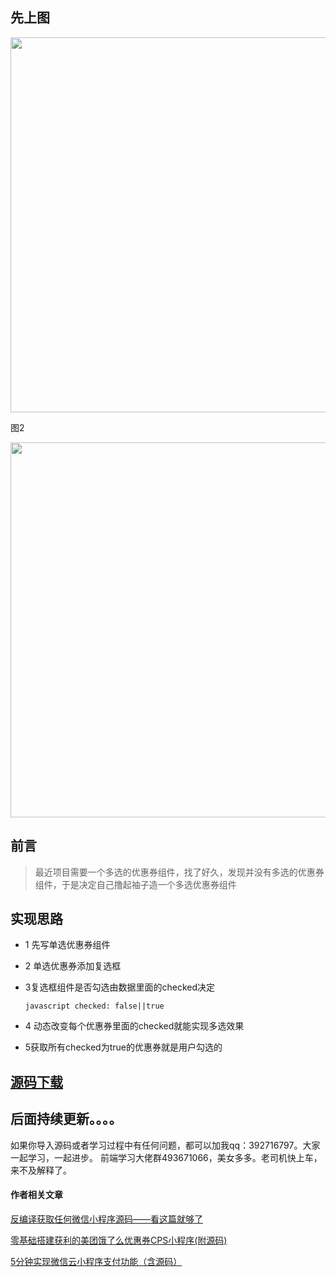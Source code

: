 
## 先上图

 <img src="https://img-blog.csdnimg.cn/20210428151758855.jpg"   width="600px" height:=100px; />



图2

 <img src="https://img-blog.csdnimg.cn/20210428151809320.jpg"   width="600px" height:=100px; />

## 前言
> 最近项目需要一个多选的优惠券组件，找了好久，发现并没有多选的优惠券组件，于是决定自己撸起袖子造一个多选优惠券组件

## 实现思路

 - 1 先写单选优惠券组件
   
  - 2 单选优惠券添加复选框
   
  -  3复选框组件是否勾选由数据里面的checked决定
   
     
      ```javascript checked: false||true ```
      
 -   4 动态改变每个优惠券里面的checked就能实现多选效果
 
 -  5获取所有checked为true的优惠券就是用户勾选的


## [源码下载](https://github.com/mgbq/multiple-coupon)

## 后面持续更新。。。。

如果你导入源码或者学习过程中有任何问题，都可以加我qq：392716797。大家一起学习，一起进步。 
前端学习大佬群493671066，美女多多。老司机快上车，来不及解释了。

#### 作者相关文章

[反编译获取任何微信小程序源码——看这篇就够了](https://blog.csdn.net/qq_32340877/article/details/110993362) 

[零基础搭建获利的美团饿了么优惠券CPS小程序(附源码)](https://blog.csdn.net/qq_32340877/article/details/113478901)

[5分钟实现微信云小程序支付功能（含源码）](https://blog.csdn.net/qq_32340877/article/details/111595124)
